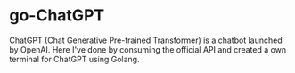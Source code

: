 # go-ChatGPT
ChatGPT (Chat Generative Pre-trained Transformer) is a chatbot launched by OpenAI. Here I've done by consuming the official API and created a own terminal for ChatGPT using Golang.
